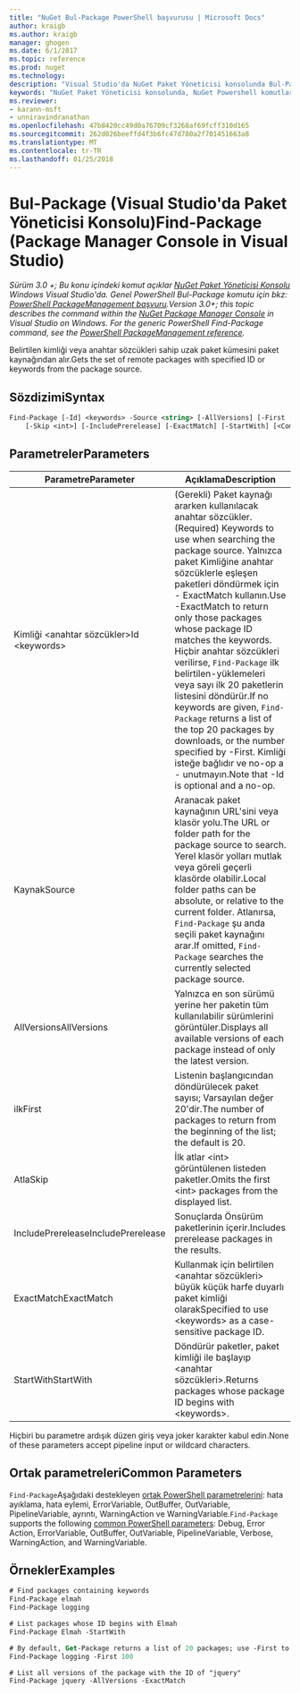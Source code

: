 ```yaml
---
title: "NuGet Bul-Package PowerShell başvurusu | Microsoft Docs"
author: kraigb
ms.author: kraigb
manager: ghogen
ms.date: 6/1/2017
ms.topic: reference
ms.prod: nuget
ms.technology: 
description: "Visual Studio'da NuGet Paket Yöneticisi konsolunda Bul-Package PowerShell komut başvurusu."
keywords: "NuGet Paket Yöneticisi konsolunda, NuGet Powershell komutları Bul paket NuGet Powershell başvurusu"
ms.reviewer:
- karann-msft
- unniravindranathan
ms.openlocfilehash: 47b8420cc49d0a76709cf3268af69fcff310d165
ms.sourcegitcommit: 262d026beeffd4f3b6fc47d780a2f701451663a8
ms.translationtype: MT
ms.contentlocale: tr-TR
ms.lasthandoff: 01/25/2018
---
```

# <a name="find-package-package-manager-console-in-visual-studio"></a><span data-ttu-id="f03c6-104">Bul-Package (Visual Studio'da Paket Yöneticisi Konsolu)</span><span class="sxs-lookup"><span data-stu-id="f03c6-104">Find-Package (Package Manager Console in Visual Studio)</span></span>

<span data-ttu-id="f03c6-105">*Sürüm 3.0 +; Bu konu içindeki komut açıklar [NuGet Paket Yöneticisi Konsolu](Package-Manager-Console.md) Windows Visual Studio'da. Genel PowerShell Bul-Package komutu için bkz: [PowerShell PackageManagement başvuru](/powershell/module/packagemanagement/?view=powershell-6).*</span><span class="sxs-lookup"><span data-stu-id="f03c6-105">*Version 3.0+; this topic describes the command within the [NuGet Package Manager Console](Package-Manager-Console.md) in Visual Studio on Windows. For the generic PowerShell Find-Package command, see the [PowerShell PackageManagement reference](/powershell/module/packagemanagement/?view=powershell-6).*</span></span>

<span data-ttu-id="f03c6-106">Belirtilen kimliği veya anahtar sözcükleri sahip uzak paket kümesini paket kaynağından alır.</span><span class="sxs-lookup"><span data-stu-id="f03c6-106">Gets the set of remote packages with specified ID or keywords from the package source.</span></span>

## <a name="syntax"></a><span data-ttu-id="f03c6-107">Sözdizimi</span><span class="sxs-lookup"><span data-stu-id="f03c6-107">Syntax</span></span>

```ps
Find-Package [-Id] <keywords> -Source <string> [-AllVersions] [-First [<int>]]
    [-Skip <int>] [-IncludePrerelease] [-ExactMatch] [-StartWith] [<CommonParameters>]
```

## <a name="parameters"></a><span data-ttu-id="f03c6-108">Parametreler</span><span class="sxs-lookup"><span data-stu-id="f03c6-108">Parameters</span></span>

| <span data-ttu-id="f03c6-109">Parametre</span><span class="sxs-lookup"><span data-stu-id="f03c6-109">Parameter</span></span> | <span data-ttu-id="f03c6-110">Açıklama</span><span class="sxs-lookup"><span data-stu-id="f03c6-110">Description</span></span> |
| --- | --- |
| <span data-ttu-id="f03c6-111">Kimliği &lt;anahtar sözcükler&gt;</span><span class="sxs-lookup"><span data-stu-id="f03c6-111">Id &lt;keywords&gt;</span></span> | <span data-ttu-id="f03c6-112">(Gerekli) Paket kaynağı ararken kullanılacak anahtar sözcükler.</span><span class="sxs-lookup"><span data-stu-id="f03c6-112">(Required) Keywords to use when searching the package source.</span></span> <span data-ttu-id="f03c6-113">Yalnızca paket Kimliğine anahtar sözcüklerle eşleşen paketleri döndürmek için - ExactMatch kullanın.</span><span class="sxs-lookup"><span data-stu-id="f03c6-113">Use -ExactMatch to return only those packages whose package ID matches the keywords.</span></span> <span data-ttu-id="f03c6-114">Hiçbir anahtar sözcükleri verilirse, `Find-Package` ilk belirtilen-yüklemeleri veya sayı ilk 20 paketlerin listesini döndürür.</span><span class="sxs-lookup"><span data-stu-id="f03c6-114">If no keywords are given, `Find-Package` returns a list of the top 20 packages by downloads, or the number specified by -First.</span></span> <span data-ttu-id="f03c6-115">Kimliği isteğe bağlıdır ve no-op a - unutmayın.</span><span class="sxs-lookup"><span data-stu-id="f03c6-115">Note that -Id is optional and a no-op.</span></span> |
| <span data-ttu-id="f03c6-116">Kaynak</span><span class="sxs-lookup"><span data-stu-id="f03c6-116">Source</span></span> | <span data-ttu-id="f03c6-117">Aranacak paket kaynağının URL'sini veya klasör yolu.</span><span class="sxs-lookup"><span data-stu-id="f03c6-117">The URL or folder path for the package source to search.</span></span> <span data-ttu-id="f03c6-118">Yerel klasör yolları mutlak veya göreli geçerli klasörde olabilir.</span><span class="sxs-lookup"><span data-stu-id="f03c6-118">Local folder paths can be absolute, or relative to the current folder.</span></span> <span data-ttu-id="f03c6-119">Atlanırsa, `Find-Package` şu anda seçili paket kaynağını arar.</span><span class="sxs-lookup"><span data-stu-id="f03c6-119">If omitted, `Find-Package` searches the currently selected package source.</span></span> |
| <span data-ttu-id="f03c6-120">AllVersions</span><span class="sxs-lookup"><span data-stu-id="f03c6-120">AllVersions</span></span> | <span data-ttu-id="f03c6-121">Yalnızca en son sürümü yerine her paketin tüm kullanılabilir sürümlerini görüntüler.</span><span class="sxs-lookup"><span data-stu-id="f03c6-121">Displays all available versions of each package instead of only the latest version.</span></span> |
| <span data-ttu-id="f03c6-122">ilk</span><span class="sxs-lookup"><span data-stu-id="f03c6-122">First</span></span> | <span data-ttu-id="f03c6-123">Listenin başlangıcından döndürülecek paket sayısı; Varsayılan değer 20'dir.</span><span class="sxs-lookup"><span data-stu-id="f03c6-123">The number of packages to return from the beginning of the list; the default is 20.</span></span> |
| <span data-ttu-id="f03c6-124">Atla</span><span class="sxs-lookup"><span data-stu-id="f03c6-124">Skip</span></span> | <span data-ttu-id="f03c6-125">İlk atlar &lt;int&gt; görüntülenen listeden paketler.</span><span class="sxs-lookup"><span data-stu-id="f03c6-125">Omits the first &lt;int&gt; packages from the displayed list.</span></span>  |
| <span data-ttu-id="f03c6-126">IncludePrerelease</span><span class="sxs-lookup"><span data-stu-id="f03c6-126">IncludePrerelease</span></span> | <span data-ttu-id="f03c6-127">Sonuçlarda Önsürüm paketlerinin içerir.</span><span class="sxs-lookup"><span data-stu-id="f03c6-127">Includes prerelease packages in the results.</span></span> |
| <span data-ttu-id="f03c6-128">ExactMatch</span><span class="sxs-lookup"><span data-stu-id="f03c6-128">ExactMatch</span></span> | <span data-ttu-id="f03c6-129">Kullanmak için belirtilen &lt;anahtar sözcükleri&gt; büyük küçük harfe duyarlı paket kimliği olarak</span><span class="sxs-lookup"><span data-stu-id="f03c6-129">Specified to use &lt;keywords&gt; as a case-sensitive package ID.</span></span> |
| <span data-ttu-id="f03c6-130">StartWith</span><span class="sxs-lookup"><span data-stu-id="f03c6-130">StartWith</span></span> | <span data-ttu-id="f03c6-131">Döndürür paketler, paket kimliği ile başlayıp &lt;anahtar sözcükleri&gt;.</span><span class="sxs-lookup"><span data-stu-id="f03c6-131">Returns packages whose package ID begins with &lt;keywords&gt;.</span></span> |

<span data-ttu-id="f03c6-132">Hiçbiri bu parametre ardışık düzen giriş veya joker karakter kabul edin.</span><span class="sxs-lookup"><span data-stu-id="f03c6-132">None of these parameters accept pipeline input or wildcard characters.</span></span>

## <a name="common-parameters"></a><span data-ttu-id="f03c6-133">Ortak parametreleri</span><span class="sxs-lookup"><span data-stu-id="f03c6-133">Common Parameters</span></span>

<span data-ttu-id="f03c6-134">`Find-Package`Aşağıdaki destekleyen [ortak PowerShell parametrelerini](http://go.microsoft.com/fwlink/?LinkID=113216): hata ayıklama, hata eylemi, ErrorVariable, OutBuffer, OutVariable, PipelineVariable, ayrıntı, WarningAction ve WarningVariable.</span><span class="sxs-lookup"><span data-stu-id="f03c6-134">`Find-Package` supports the following [common PowerShell parameters](http://go.microsoft.com/fwlink/?LinkID=113216): Debug, Error Action, ErrorVariable, OutBuffer, OutVariable, PipelineVariable, Verbose, WarningAction, and WarningVariable.</span></span>

## <a name="examples"></a><span data-ttu-id="f03c6-135">Örnekler</span><span class="sxs-lookup"><span data-stu-id="f03c6-135">Examples</span></span>

```ps
# Find packages containing keywords
Find-Package elmah
Find-Package logging

# List packages whose ID begins with Elmah
Find-Package Elmah -StartWith

# By default, Get-Package returns a list of 20 packages; use -First to show more
Find-Package logging -First 100

# List all versions of the package with the ID of "jquery"
Find-Package jquery -AllVersions -ExactMatch
```
